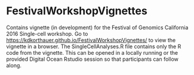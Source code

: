 # FestivalWorkshopVignettes

Contains vignette (in development) for the Festival of Genomics California 2016 Single-cell workshop. Go to  https://kdkorthauer.github.io/FestivalWorkshopVignettes/ to view the vignette in a browser.  The SingleCellAnalyses.R file contains only the R code from the vignette.  This can be opened in a locally running or the provided Digital Ocean Rstudio session so that participants can follow along.

